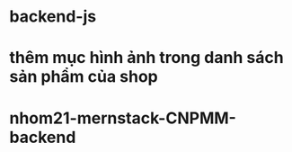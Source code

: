 # backend-js
# thêm mục hình ảnh trong danh sách sản phẩm của shop
# nhom21-mernstack-CNPMM-backend
